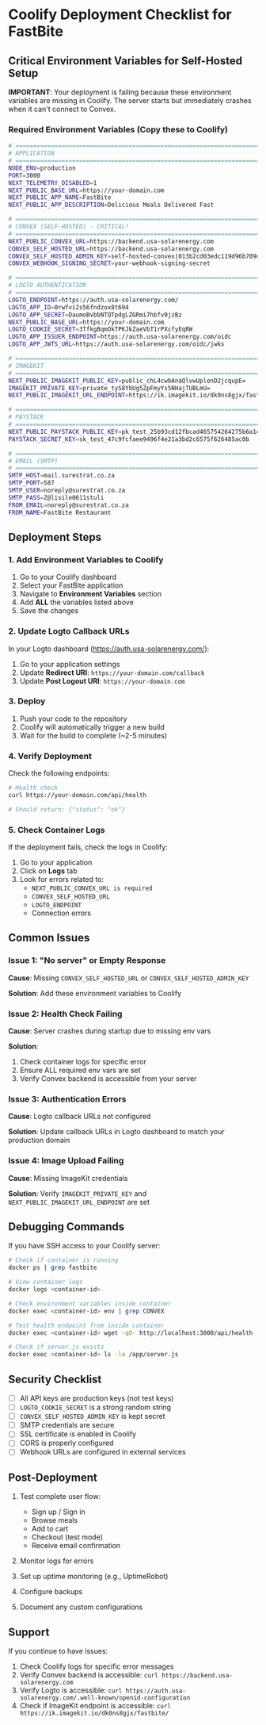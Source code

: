 # Coolify Deployment Checklist for FastBite

## Critical Environment Variables for Self-Hosted Setup

**IMPORTANT**: Your deployment is failing because these environment variables are missing in Coolify. The server starts but immediately crashes when it can't connect to Convex.

### Required Environment Variables (Copy these to Coolify)

```bash
# =============================================================================
# APPLICATION
# =============================================================================
NODE_ENV=production
PORT=3000
NEXT_TELEMETRY_DISABLED=1
NEXT_PUBLIC_BASE_URL=https://your-domain.com
NEXT_PUBLIC_APP_NAME=FastBite
NEXT_PUBLIC_APP_DESCRIPTION=Delicious Meals Delivered Fast

# =============================================================================
# CONVEX (SELF-HOSTED) - CRITICAL!
# =============================================================================
NEXT_PUBLIC_CONVEX_URL=https://backend.usa-solarenergy.com
CONVEX_SELF_HOSTED_URL=https://backend.usa-solarenergy.com
CONVEX_SELF_HOSTED_ADMIN_KEY=self-hosted-convex|013b2cd03edc119d96b709d14b3b24574e4331e3ba1d07c0d6018028a05bdbcc16be054f8dbb9b2a861900868ebf97445f
CONVEX_WEBHOOK_SIGNING_SECRET=your-webhook-signing-secret

# =============================================================================
# LOGTO AUTHENTICATION
# =============================================================================
LOGTO_ENDPOINT=https://auth.usa-solarenergy.com/
LOGTO_APP_ID=0rwfvi2s56fndzox8t694
LOGTO_APP_SECRET=DaumoBvbbNTQTpdgLZGRmi7hbfv0jzBz
NEXT_PUBLIC_BASE_URL=https://your-domain.com
LOGTO_COOKIE_SECRET=3TfkgBqmOkTPKJkZaeVbT1rPXcfyEqRW
LOGTO_APP_ISSUER_ENDPOINT=https://auth.usa-solarenergy.com/oidc
LOGTO_APP_JWTS_URL=https://auth.usa-solarenergy.com/oidc/jwks

# =============================================================================
# IMAGEKIT
# =============================================================================
NEXT_PUBLIC_IMAGEKIT_PUBLIC_KEY=public_chL4cwbAnaQlvwUplonD2jcqupE=
IMAGEKIT_PRIVATE_KEY=private_tyS8YbUg5ZpFmyYs5NHajTUBLmU=
NEXT_PUBLIC_IMAGEKIT_URL_ENDPOINT=https://ik.imagekit.io/dk0ns8gjx/fastbite/

# =============================================================================
# PAYSTACK
# =============================================================================
NEXT_PUBLIC_PAYSTACK_PUBLIC_KEY=pk_test_25b93cd12fbcad465754264275b6a1426d75baa2
PAYSTACK_SECRET_KEY=sk_test_47c9fcfaee9496f4e21a3bd2c6575f626485ac0b

# =============================================================================
# EMAIL (SMTP)
# =============================================================================
SMTP_HOST=mail.surestrat.co.za
SMTP_PORT=587
SMTP_USER=noreply@surestrat.co.za
SMTP_PASS=Z@lisile0611stuli
FROM_EMAIL=noreply@surestrat.co.za
FROM_NAME=FastBite Restaurant
```

## Deployment Steps

### 1. Add Environment Variables to Coolify

1. Go to your Coolify dashboard
2. Select your FastBite application
3. Navigate to **Environment Variables** section
4. Add **ALL** the variables listed above
5. Save the changes

### 2. Update Logto Callback URLs

In your Logto dashboard (https://auth.usa-solarenergy.com/):

1. Go to your application settings
2. Update **Redirect URI**: `https://your-domain.com/callback`
3. Update **Post Logout URI**: `https://your-domain.com`

### 3. Deploy

1. Push your code to the repository
2. Coolify will automatically trigger a new build
3. Wait for the build to complete (~2-5 minutes)

### 4. Verify Deployment

Check the following endpoints:

```bash
# Health check
curl https://your-domain.com/api/health

# Should return: {"status": "ok"}
```

### 5. Check Container Logs

If the deployment fails, check the logs in Coolify:

1. Go to your application
2. Click on **Logs** tab
3. Look for errors related to:
   - `NEXT_PUBLIC_CONVEX_URL is required`
   - `CONVEX_SELF_HOSTED_URL`
   - `LOGTO_ENDPOINT`
   - Connection errors

## Common Issues

### Issue 1: "No server" or Empty Response

**Cause**: Missing `CONVEX_SELF_HOSTED_URL` or `CONVEX_SELF_HOSTED_ADMIN_KEY`

**Solution**: Add these environment variables to Coolify

### Issue 2: Health Check Failing

**Cause**: Server crashes during startup due to missing env vars

**Solution**: 
1. Check container logs for specific error
2. Ensure ALL required env vars are set
3. Verify Convex backend is accessible from your server

### Issue 3: Authentication Errors

**Cause**: Logto callback URLs not configured

**Solution**: Update callback URLs in Logto dashboard to match your production domain

### Issue 4: Image Upload Failing

**Cause**: Missing ImageKit credentials

**Solution**: Verify `IMAGEKIT_PRIVATE_KEY` and `NEXT_PUBLIC_IMAGEKIT_URL_ENDPOINT` are set

## Debugging Commands

If you have SSH access to your Coolify server:

```bash
# Check if container is running
docker ps | grep fastbite

# View container logs
docker logs <container-id>

# Check environment variables inside container
docker exec <container-id> env | grep CONVEX

# Test health endpoint from inside container
docker exec <container-id> wget -qO- http://localhost:3000/api/health

# Check if server.js exists
docker exec <container-id> ls -la /app/server.js
```

## Security Checklist

- [ ] All API keys are production keys (not test keys)
- [ ] `LOGTO_COOKIE_SECRET` is a strong random string
- [ ] `CONVEX_SELF_HOSTED_ADMIN_KEY` is kept secret
- [ ] SMTP credentials are secure
- [ ] SSL certificate is enabled in Coolify
- [ ] CORS is properly configured
- [ ] Webhook URLs are configured in external services

## Post-Deployment

1. Test complete user flow:
   - Sign up / Sign in
   - Browse meals
   - Add to cart
   - Checkout (test mode)
   - Receive email confirmation

2. Monitor logs for errors
3. Set up uptime monitoring (e.g., UptimeRobot)
4. Configure backups
5. Document any custom configurations

## Support

If you continue to have issues:

1. Check Coolify logs for specific error messages
2. Verify Convex backend is accessible: `curl https://backend.usa-solarenergy.com`
3. Verify Logto is accessible: `curl https://auth.usa-solarenergy.com/.well-known/openid-configuration`
4. Check if ImageKit endpoint is accessible: `curl https://ik.imagekit.io/dk0ns8gjx/fastbite/`
